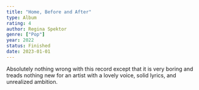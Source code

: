 ```yaml
---
title: "Home, Before and After"
type: Album
rating: 4
author: Regina Spektor
genre: ["Pop"]
year: 2022
status: Finished
date: 2023-01-01
---
```


Absolutely nothing wrong with this record except that it is very boring and treads nothing new for an artist with a lovely voice, solid lyrics, and unrealized ambition.

